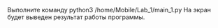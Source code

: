 Выполните команду python3 /home/Mobile/Lab_1/main_1.py
На экран будет выведен результат работы программы.

